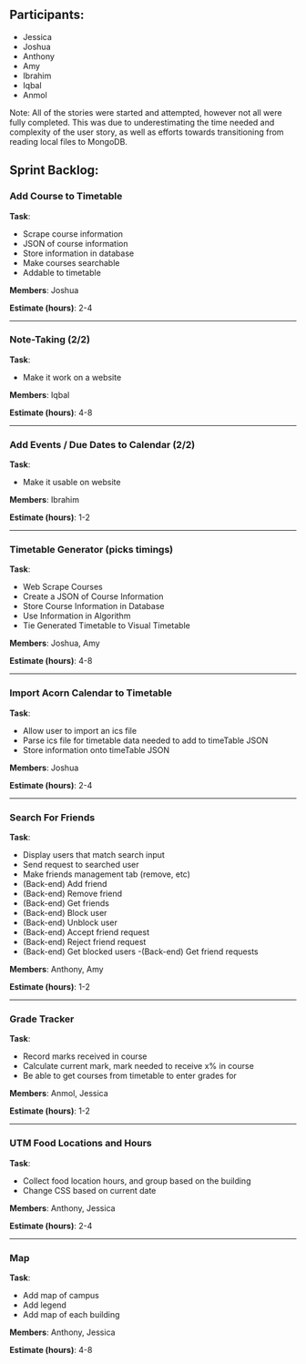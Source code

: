 ## Participants:

- Jessica
- Joshua
- Anthony
- Amy
- Ibrahim
- Iqbal
- Anmol

Note: All of the stories were started and attempted, however not all were fully completed. This was due to underestimating the time needed and complexity of the user story, as well as efforts towards transitioning from reading local files to MongoDB. 

## Sprint Backlog:

### **Add Course to Timetable**
**Task**:
- Scrape course information
- JSON of course information
- Store information in database
- Make courses searchable
- Addable to timetable

**Members**: Joshua

**Estimate (hours)**: 2-4
______________________________________

### **Note-Taking (2/2)**
**Task**:
- Make it work on a website

**Members**: Iqbal

**Estimate (hours)**: 4-8
______________________________________

### **Add Events / Due Dates to Calendar (2/2)**
**Task**:
- Make it usable on website

**Members**: Ibrahim

**Estimate (hours)**: 1-2
______________________________________

### **Timetable Generator (picks timings)**
**Task**:
-  Web Scrape Courses
- Create a JSON of Course Information
- Store Course Information in Database
- Use Information in Algorithm
- Tie Generated Timetable to Visual Timetable

**Members**: Joshua, Amy

**Estimate (hours)**: 4-8
______________________________________

### **Import Acorn Calendar to Timetable**
**Task**:
- Allow user to import an ics file
- Parse ics file for timetable data needed to add to timeTable JSON
- Store information onto timeTable JSON

**Members**: Joshua

**Estimate (hours)**: 2-4
______________________________________

### **Search For Friends**
**Task**:
- Display users that match search input
- Send request to searched user
- Make friends management tab (remove, etc)
- (Back-end) Add friend
- (Back-end) Remove friend
- (Back-end) Get friends
- (Back-end) Block user
- (Back-end) Unblock user
- (Back-end) Accept friend request
- (Back-end) Reject friend request
- (Back-end) Get blocked users
-(Back-end) Get friend requests

**Members**: Anthony, Amy

**Estimate (hours)**: 1-2
______________________________________

### **Grade Tracker**
**Task**:
- Record marks received in course
- Calculate current mark, mark needed to receive x% in course
- Be able to get courses from timetable to enter grades for

**Members**: Anmol, Jessica

**Estimate (hours)**: 1-2
______________________________________

### **UTM Food Locations and Hours**
**Task**:
- Collect food location hours, and group based on the building
- Change CSS based on current date

**Members**: Anthony, Jessica

**Estimate (hours)**: 2-4
______________________________________

### **Map**
**Task**:
- Add map of campus
- Add legend
- Add map of each building

**Members**: Anthony, Jessica

**Estimate (hours)**: 4-8
